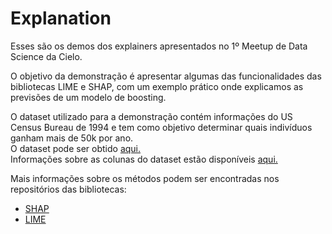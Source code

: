 # Explanation

Esses são os demos dos explainers apresentados no 1º Meetup de Data Science da Cielo.

O objetivo da demonstração é apresentar algumas das funcionalidades das bibliotecas LIME e SHAP, com um exemplo prático onde explicamos as previsões de um modelo de boosting.

O dataset utilizado para a demonstração contém informações do US Census Bureau de 1994 e tem como objetivo determinar quais indivíduos ganham mais de 50k por ano. <br>
O dataset pode ser obtido <a href="http://archive.ics.uci.edu/ml/machine-learning-databases/adult/adult.data">aqui.</a> <br>
Informações sobre as colunas do dataset estão disponíveis <a href="https://www.kaggle.com/uciml/adult-census-income">aqui.</a>

Mais informações sobre os métodos podem ser encontradas nos repositórios das bibliotecas:
<ul>
  <li><a href="https://shap.readthedocs.io/en/latest/">SHAP</a></li>
  <li><a href="https://github.com/marcotcr/lime">LIME</a></li>
</ul>

